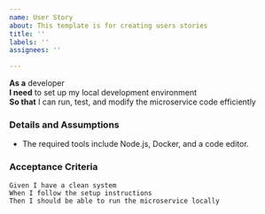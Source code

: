 ```yaml
---
name: User Story
about: This template is for creating users stories
title: ''
labels: ''
assignees: ''

---
```


**As a** developer  
**I need** to set up my local development environment  
**So that** I can run, test, and modify the microservice code efficiently

### Details and Assumptions
* The required tools include Node.js, Docker, and a code editor.

### Acceptance Criteria
```gherkin
Given I have a clean system  
When I follow the setup instructions  
Then I should be able to run the microservice locally
